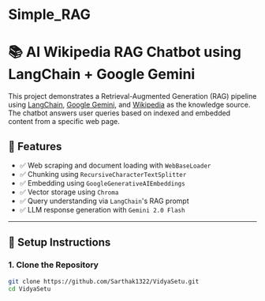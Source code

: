 # Simple_RAG
# 📚 AI Wikipedia RAG Chatbot using LangChain + Google Gemini

This project demonstrates a Retrieval-Augmented Generation (RAG) pipeline using [LangChain](https://www.langchain.com/), 
[Google Gemini](https://ai.google.dev/gemini-api/docs/overview), and [Wikipedia](https://en.wikipedia.org/wiki/Artificial_intelligence) as the knowledge source.
The chatbot answers user queries based on indexed and embedded content from a specific web page.

## 🚀 Features

- ✅ Web scraping and document loading with `WebBaseLoader`
- ✅ Chunking using `RecursiveCharacterTextSplitter`
- ✅ Embedding using `GoogleGenerativeAIEmbeddings`
- ✅ Vector storage using `Chroma`
- ✅ Query understanding via `LangChain`'s RAG prompt
- ✅ LLM response generation with `Gemini 2.0 Flash`

---

## 🔧 Setup Instructions

### 1. Clone the Repository
```bash
git clone https://github.com/Sarthak1322/VidyaSetu.git
cd VidyaSetu

